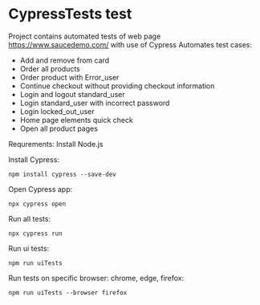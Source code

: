 # CypressTests test

Project contains automated tests of web page https://www.saucedemo.com/ with use of Cypress 
Automates test cases:
- Add and remove from card
- Order all products
- Order product with Error_user
- Continue checkout without providing checkout information
- Login and logout standard_user
- Login standard_user with incorrect password
- Login locked_out_user
- Home page elements quick check
- Open all product pages

Requrements:
Install Node.js



Install Cypress:

```
npm install cypress --save-dev

```
Open Cypress app:
```
npx cypress open
```

Run all tests:

```
npx cypress run
```
Run ui tests:
```
npm run uiTests
```

Run tests on specific browser: chrome, edge, firefox:
```
npm run uiTests --browser firefox
```
